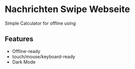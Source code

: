 
# Nachrichten Swipe Webseite

Simple Calculator for offline using

## Features

- Offline-ready
- touch/mouse/keyboard-ready
- Dark Mode

